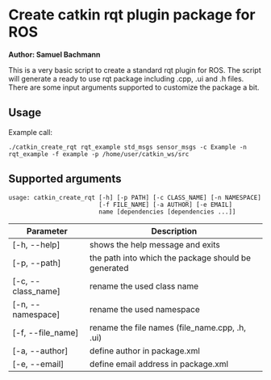 # Create catkin rqt plugin package for ROS

**Author: Samuel Bachmann**

This is a very basic script to create a standard rqt plugin for ROS.
The script will generate a ready to use rqt package including .cpp, .ui and .h files.
There are some input arguments supported to customize the package a bit.

## Usage

Example call:

    ./catkin_create_rqt rqt_example std_msgs sensor_msgs -c Example -n rqt_example -f example -p /home/user/catkin_ws/src

## Supported arguments

    usage: catkin_create_rqt [-h] [-p PATH] [-c CLASS_NAME] [-n NAMESPACE]
                             [-f FILE_NAME] [-a AUTHOR] [-e EMAIL]
                             name [dependencies [dependencies ...]]


| Parameter           | Description                                          |
| ------------------- | ---------------------------------------------------- |
| [-h, --help]        | shows the help message and exits                     |
| [-p, --path]        | the path into which the package should be generated  |
| [-c, --class_name]  | rename the used class name                           |
| [-n, --namespace]   | rename the used namespace                            |
| [-f, --file_name]   | rename the file names (file_name.cpp, .h, .ui)       |
| [-a, --author]      | define author in package.xml                         |
| [-e, --email]       | define email address in package.xml                  |
